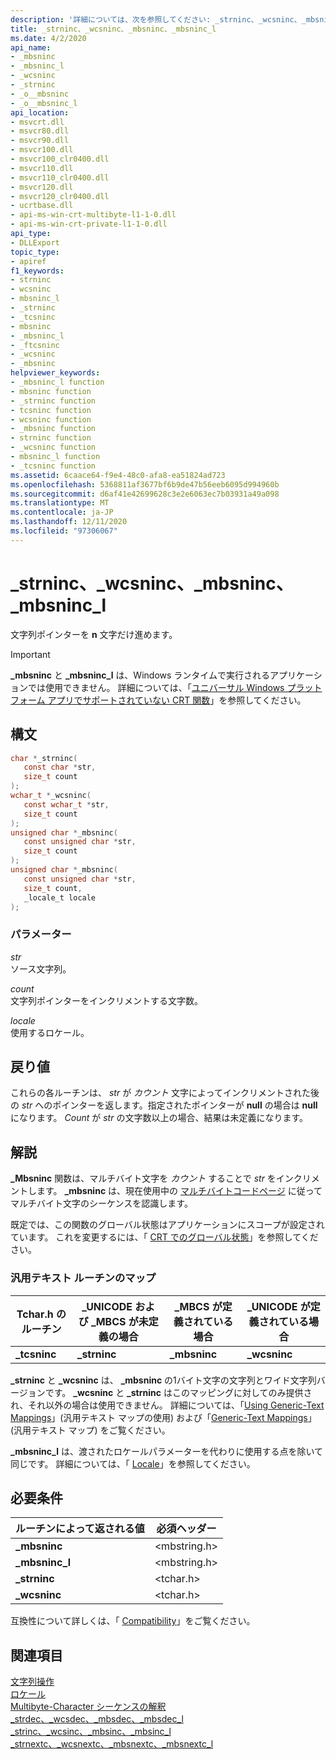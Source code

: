 ```yaml
---
description: '詳細については、次を参照してください: _strninc、_wcsninc、_mbsninc、_mbsninc_l'
title: _strninc、_wcsninc、_mbsninc、_mbsninc_l
ms.date: 4/2/2020
api_name:
- _mbsninc
- _mbsninc_l
- _wcsninc
- _strninc
- _o__mbsninc
- _o__mbsninc_l
api_location:
- msvcrt.dll
- msvcr80.dll
- msvcr90.dll
- msvcr100.dll
- msvcr100_clr0400.dll
- msvcr110.dll
- msvcr110_clr0400.dll
- msvcr120.dll
- msvcr120_clr0400.dll
- ucrtbase.dll
- api-ms-win-crt-multibyte-l1-1-0.dll
- api-ms-win-crt-private-l1-1-0.dll
api_type:
- DLLExport
topic_type:
- apiref
f1_keywords:
- strninc
- wcsninc
- mbsninc_l
- _strninc
- _tcsninc
- mbsninc
- _mbsninc_l
- _ftcsninc
- _wcsninc
- _mbsninc
helpviewer_keywords:
- _mbsninc_l function
- mbsninc function
- _strninc function
- tcsninc function
- wcsninc function
- _mbsninc function
- strninc function
- _wcsninc function
- mbsninc_l function
- _tcsninc function
ms.assetid: 6caace64-f9e4-48c0-afa8-ea51824ad723
ms.openlocfilehash: 5368811af3677bf6b9de47b56eeb6095d994960b
ms.sourcegitcommit: d6af41e42699628c3e2e6063ec7b03931a49a098
ms.translationtype: MT
ms.contentlocale: ja-JP
ms.lasthandoff: 12/11/2020
ms.locfileid: "97306067"
---
```

# <a name="_strninc-_wcsninc-_mbsninc-_mbsninc_l"></a>_strninc、_wcsninc、_mbsninc、_mbsninc_l

文字列ポインターを **n** 文字だけ進めます。

> [!IMPORTANT]
> **_mbsninc** と **_mbsninc_l** は、Windows ランタイムで実行されるアプリケーションでは使用できません。 詳細については、「[ユニバーサル Windows プラットフォーム アプリでサポートされていない CRT 関数](../../cppcx/crt-functions-not-supported-in-universal-windows-platform-apps.md)」を参照してください。

## <a name="syntax"></a>構文

```C
char *_strninc(
   const char *str,
   size_t count
);
wchar_t *_wcsninc(
   const wchar_t *str,
   size_t count
);
unsigned char *_mbsninc(
   const unsigned char *str,
   size_t count
);
unsigned char *_mbsninc(
   const unsigned char *str,
   size_t count,
   _locale_t locale
);
```

### <a name="parameters"></a>パラメーター

*str*<br/>
ソース文字列。

*count*<br/>
文字列ポインターをインクリメントする文字数。

*locale*<br/>
使用するロケール。

## <a name="return-value"></a>戻り値

これらの各ルーチンは、 *str* が *カウント* 文字によってインクリメントされた後の *str* へのポインターを返します。指定されたポインターが **null** の場合は **null** になります。 *Count* が *str* の文字数以上の場合、結果は未定義になります。

## <a name="remarks"></a>解説

**_Mbsninc** 関数は、マルチバイト文字を *カウント* することで *str* をインクリメントします。 **_mbsninc** は、現在使用中の [マルチバイトコードページ](../../c-runtime-library/code-pages.md) に従ってマルチバイト文字のシーケンスを認識します。

既定では、この関数のグローバル状態はアプリケーションにスコープが設定されています。 これを変更するには、「 [CRT でのグローバル状態](../global-state.md)」を参照してください。

### <a name="generic-text-routine-mappings"></a>汎用テキスト ルーチンのマップ

|Tchar.h のルーチン|_UNICODE および _MBCS が未定義の場合|_MBCS が定義されている場合|_UNICODE が定義されている場合|
|---------------------|--------------------------------------|--------------------|-----------------------|
|**_tcsninc**|**_strninc**|**_mbsninc**|**_wcsninc**|

**_strninc** と **_wcsninc** は、 **_mbsninc** の1バイト文字の文字列とワイド文字列バージョンです。 **_wcsninc** と **_strninc** はこのマッピングに対してのみ提供され、それ以外の場合は使用できません。 詳細については、「[Using Generic-Text Mappings](../../c-runtime-library/using-generic-text-mappings.md)」(汎用テキスト マップの使用) および「[Generic-Text Mappings](../../c-runtime-library/generic-text-mappings.md)」(汎用テキスト マップ) をご覧ください。

**_mbsninc_l** は、渡されたロケールパラメーターを代わりに使用する点を除いて同じです。 詳細については、「 [Locale](../../c-runtime-library/locale.md)」を参照してください。

## <a name="requirements"></a>必要条件

|ルーチンによって返される値|必須ヘッダー|
|-------------|---------------------|
|**_mbsninc**|\<mbstring.h>|
|**_mbsninc_l**|\<mbstring.h>|
|**_strninc**|\<tchar.h>|
|**_wcsninc**|\<tchar.h>|

互換性について詳しくは、「 [Compatibility](../../c-runtime-library/compatibility.md)」をご覧ください。

## <a name="see-also"></a>関連項目

[文字列操作](../../c-runtime-library/string-manipulation-crt.md)<br/>
[ロケール](../../c-runtime-library/locale.md)<br/>
[Multibyte-Character シーケンスの解釈](../../c-runtime-library/interpretation-of-multibyte-character-sequences.md)<br/>
[_strdec、_wcsdec、_mbsdec、_mbsdec_l](strdec-wcsdec-mbsdec-mbsdec-l.md)<br/>
[_strinc、_wcsinc、_mbsinc、_mbsinc_l](strinc-wcsinc-mbsinc-mbsinc-l.md)<br/>
[_strnextc、_wcsnextc、_mbsnextc、_mbsnextc_l](strnextc-wcsnextc-mbsnextc-mbsnextc-l.md)<br/>
